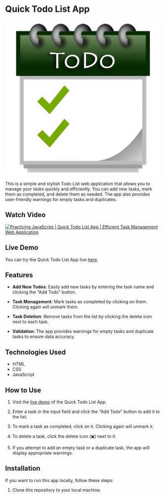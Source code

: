 # Quick Todo List App

![Todo Logo](images/todoicon.png)

This is a simple and stylish Todo List web application that allows you to manage your tasks quickly and efficiently. You can add new tasks, mark them as completed, and delete them as needed. The app also provides user-friendly warnings for empty tasks and duplicates.

## Watch Video
[![Practicing JavaScript | Quick Todo List App | Efficient Task Management Web Application](https://i9.ytimg.com/vi_webp/JwsqQmLSHDI/mq2.webp?sqp=CMiO06cG-oaymwEmCMACELQB8quKqQMa8AEB-AH-CYAC0AWKAgwIABABGE4gNih_MA8=&rs=AOn4CLDBi2zs1HUk6gw6N-spTwviw7jUAA)](https://youtu.be/JwsqQmLSHDI)

## Live Demo

You can try the Quick Todo List App live [here](https://abhijitkr.github.io/Quick-TodoList-App/).

## Features

- **Add New Todos**: Easily add new tasks by entering the task name and clicking the "Add Todo" button.

- **Task Management**: Mark tasks as completed by clicking on them. Clicking again will unmark them.

- **Task Deletion**: Remove tasks from the list by clicking the delete icon next to each task.

- **Validation**: The app provides warnings for empty tasks and duplicate tasks to ensure data accuracy.

## Technologies Used

- HTML
- CSS
- JavaScript

## How to Use

1. Visit the [live demo](https://abhijitkr.github.io/Quick-TodoList-App/) of the Quick Todo List App.

2. Enter a task in the input field and click the "Add Todo" button to add it to the list.

3. To mark a task as completed, click on it. Clicking again will unmark it.

4. To delete a task, click the delete icon (✖️) next to it.

5. If you attempt to add an empty task or a duplicate task, the app will display appropriate warnings.

## Installation

If you want to run this app locally, follow these steps:

1. Clone this repository to your local machine.

